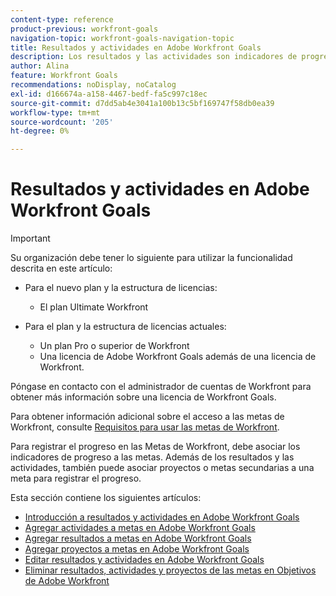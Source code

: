 ```yaml
---
content-type: reference
product-previous: workfront-goals
navigation-topic: workfront-goals-navigation-topic
title: Resultados y actividades en Adobe Workfront Goals
description: Los resultados y las actividades son indicadores de progreso para un objetivo en los Objetivos de la Adobe Workfront. Consulte los siguientes artículos para obtener más información sobre los resultados y las actividades.
author: Alina
feature: Workfront Goals
recommendations: noDisplay, noCatalog
exl-id: d166674a-a158-4467-bedf-fa5c997c18ec
source-git-commit: d7dd5ab4e3041a100b13c5bf169747f58db0ea39
workflow-type: tm+mt
source-wordcount: '205'
ht-degree: 0%

---
```



# Resultados y actividades en Adobe Workfront Goals

>[!IMPORTANT]
>
>Su organización debe tener lo siguiente para utilizar la funcionalidad descrita en este artículo:
>
>* Para el nuevo plan y la estructura de licencias:
>
>   * El plan Ultimate Workfront
>    
>* Para el plan y la estructura de licencias actuales:
>
>   * Un plan Pro o superior de Workfront
>   * Una licencia de Adobe Workfront Goals además de una licencia de Workfront.
>
>Póngase en contacto con el administrador de cuentas de Workfront para obtener más información sobre una licencia de Workfront Goals.
> 
>Para obtener información adicional sobre el acceso a las metas de Workfront, consulte [Requisitos para usar las metas de Workfront](/help/quicksilver/workfront-goals/goal-management/access-needed-for-wf-goals.md).

Para registrar el progreso en las Metas de Workfront, debe asociar los indicadores de progreso a las metas. Además de los resultados y las actividades, también puede asociar proyectos o metas secundarias a una meta para registrar el progreso.

Esta sección contiene los siguientes artículos:

* [Introducción a resultados y actividades en Adobe Workfront Goals](../../workfront-goals/results-and-activities/get-started-with-results-and-activities.md)
* [Agregar actividades a metas en Adobe Workfront Goals](../../workfront-goals/results-and-activities/add-activities-to-goals.md)
* [Agregar resultados a metas en Adobe Workfront Goals](../../workfront-goals/results-and-activities/add-results-to-goals.md)
* [Agregar proyectos a metas en Adobe Workfront Goals](../../workfront-goals/results-and-activities/connect-projects-to-goals-overview.md)
* [Editar resultados y actividades en Adobe Workfront Goals](../../workfront-goals/results-and-activities/edit-results-and-activities.md)
* [Eliminar resultados, actividades y proyectos de las metas en Objetivos de Adobe Workfront](../../workfront-goals/results-and-activities/remove-results-activities-from-goals.md)
